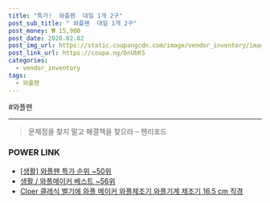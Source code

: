 ```yaml
--- 
title: "특가!  와플팬  대일 1개 2구" 
post_sub_title: " 와플팬  대일 1개 2구" 
post_money: ₩ 15,900 
post_date: 2020.02.02 
post_img_url: https://static.coupangcdn.com/image/vendor_inventory/images/2016/02/09/17/0/107791e0-7362-45ae-96f0-955bf27f3be8.jpg 
post_link_url: https://coupa.ng/bnUbKS 
categories: 
  - vendor_inventory 
tags: 
  - 와플팬 
--- 
```

  #와플팬 
<hr> 

> 문제점을 찾지 말고 해결책을 찾으라 – 헨리포드 


### POWER LINK

* <a href="https://blog.naver.com/sakai111/221793189789" target="_blank"> [생활] 와플팬 특가 순위 ~50위</a>
* <a href="https://blog.naver.com/santokki14/221784827860" target="_blank">생활 / 와플메이커 베스트 ~56위</a>
* <a href="https://blog.naver.com/an0733/221785421806" target="_blank">Cloer 클레식 벨기에 와플 메이커 와플제조기 와플기계 제조기 16.5 cm 직경</a>
